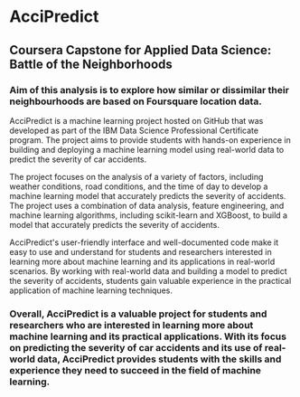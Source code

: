 # AcciPredict
## Coursera Capstone for Applied Data Science: Battle of the Neighborhoods

### Aim of this analysis is to explore how similar or dissimilar their neighbourhoods are based on Foursquare location data.

AcciPredict is a machine learning project hosted on GitHub that was developed as part of the IBM Data Science Professional Certificate program. The project aims to provide students with hands-on experience in building and deploying a machine learning model using real-world data to predict the severity of car accidents.

The project focuses on the analysis of a variety of factors, including weather conditions, road conditions, and the time of day to develop a machine learning model that accurately predicts the severity of accidents. The project uses a combination of data analysis, feature engineering, and machine learning algorithms, including scikit-learn and XGBoost, to build a model that accurately predicts the severity of accidents.

AcciPredict's user-friendly interface and well-documented code make it easy to use and understand for students and researchers interested in learning more about machine learning and its applications in real-world scenarios. By working with real-world data and building a model to predict the severity of accidents, students gain valuable experience in the practical application of machine learning techniques.

### Overall, AcciPredict is a valuable project for students and researchers who are interested in learning more about machine learning and its practical applications. With its focus on predicting the severity of car accidents and its use of real-world data, AcciPredict provides students with the skills and experience they need to succeed in the field of machine learning.

